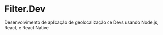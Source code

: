 # Filter.Dev
Desenvolvimento de aplicação de geolocalização de Devs usando Node.js, React, e React Native
